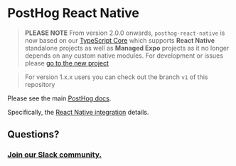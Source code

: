 # PostHog React Native

> **PLEASE NOTE** From version 2.0.0 onwards, `posthog-react-native` is now based on our [TypeScript Core](https://github.com/PostHog/posthog-js-lite/tree/master/posthog-react-native) which supports **React Native** standalone projects as well as **Managed Expo** projects as it no longer depends on any custom native modules. For development or issues please [go to the new project](https://github.com/PostHog/posthog-js-lite/tree/master/posthog-react-native)

> For version 1.x.x users you can check out the branch `v1` of this repository


Please see the main [PostHog docs](https://www.posthog.com/docs).

Specifically, the [React Native integration](https://www.posthog.com/docs/integrations/react-native-integration) details.

## Questions?

### [Join our Slack community.](https://join.slack.com/t/posthogusers/shared_invite/enQtOTY0MzU5NjAwMDY3LTc2MWQ0OTZlNjhkODk3ZDI3NDVjMDE1YjgxY2I4ZjI4MzJhZmVmNjJkN2NmMGJmMzc2N2U3Yjc3ZjI5NGFlZDQ)
